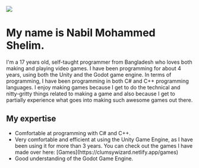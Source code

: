 <img src="https://user-images.githubusercontent.com/66183221/127777226-15e86447-8810-4ed9-a0a8-213b595bb5fb.png"></img>

<h1>My name is Nabil Mohammed Shelim.</h1>

I'm a 17 years old, self-taught programmer from Bangladesh who loves both making and playing video games. I have been programming for about 4 years, using both the Unity and the Godot game engine. In terms of programming, I have been programming in both C# and C++ programming languages. I enjoy making games because I get to do the technical and nitty-gritty things related to making a game and also because I get to partially experience what goes into making such awesome games out there.

<h2>My expertise</h2>
<ul>
<li>Comfortable at programming with C# and C++.</i>

<li>Very comfortable and efficient at using the Unity Game Engine, as I have been using it for more than 3 years. You can check out the games I have made over here: [Games](https://clumsywizard.netlify.app/games)</i>

<li>Good understanding of the Godot Game Engine.</i>
 </ul>
